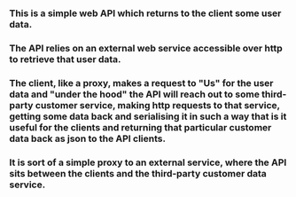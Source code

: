 ### This is a simple web API which returns to the client some user data.

### The API relies on an external web service accessible over http to retrieve that user data.

### The client, like a proxy, makes a request to "Us" for the user data and "under the hood" the API will reach out to some third-party customer service, making http requests to that service, getting some data back and serialising it in such a way that is it useful for the clients and returning that particular customer data back as json to the API clients.

### It is sort of a simple proxy to an external service, where the API sits between the clients and the third-party customer data service.
